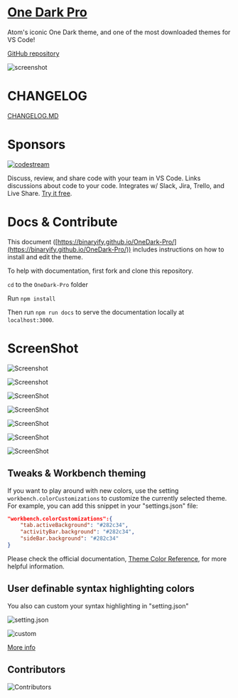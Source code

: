 # [One Dark Pro](https://marketplace.visualstudio.com/items?itemName=zhuangtongfa.Material-theme)

Atom's iconic One Dark theme, and one of the most downloaded themes for VS Code!

[GitHub repository](https://github.com/Binaryify/OneDark-Pro)


![screenshot](https://i.imgur.com/4xrtS6m.png)


# CHANGELOG

[CHANGELOG.MD](CHANGELOG.md)

# Sponsors
[![codestream](https://alt-images.codestream.com/codestream_logo_onedarkpro.png)](https://codestream.com/?utm_source=vscmarket&utm_medium=banner&utm_campaign=onedarkpro)  

Discuss, review, and share code with your team in VS Code. Links discussions about code to your code. Integrates w/ Slack, Jira, Trello, and Live Share.  [Try it free](https://codestream.com/?utm_source=vscmarket&utm_medium=banner&utm_campaign=onedarkpro).

# Docs & Contribute

This document
([https://binaryify.github.io/OneDark-Pro/](https://binaryify.github.io/OneDark-Pro/))
includes instructions on how to install and edit the theme.

To help with documentation, first fork and clone this repository.

`cd` to the `OneDark-Pro` folder

Run `npm install`

Then run
`npm run docs` to serve the documentation
locally at `localhost:3000`.

# ScreenShot

![Screenshot](https://ws3.sinaimg.cn/large/006tNbRwgy1fvwkr6i199j31kw16otat.jpg)

![Screenshot](https://ws2.sinaimg.cn/large/006tNbRwgy1fvwkrv2rorj31kw16odhw.jpg)

![ScreenShot](https://raw.githubusercontent.com/Binaryify/OneDark-Pro/master/static/screenshot1.png)

![ScreenShot](https://raw.githubusercontent.com/Binaryify/OneDark-Pro/master/static/php.png)

![ScreenShot](https://raw.githubusercontent.com/Binaryify/OneDark-Pro/master/static/screenshot2.png)

![ScreenShot](https://raw.githubusercontent.com/Binaryify/OneDark-Pro/master/static/js.png)

![ScreenShot](https://raw.githubusercontent.com/Binaryify/OneDark-Pro/master/static/cpp.png)

## Tweaks & Workbench theming

If you want to play around with new colors, use the setting
`workbench.colorCustomizations` to customize the currently selected theme. For
example, you can add this snippet in your "settings.json" file:

```json
"workbench.colorCustomizations":{
    "tab.activeBackground": "#282c34",
    "activityBar.background": "#282c34",
    "sideBar.background": "#282c34"
}
```

Please check the official documentation,
[Theme Color Reference](https://code.visualstudio.com/docs/getstarted/theme-color-reference),
for more helpful information.

## User definable syntax highlighting colors

You also can custom your syntax highlighting in "setting.json"

![setting.json](https://ws4.sinaimg.cn/large/006tNbRwgy1fvwjoqnbtgj31kw101whv.jpg)

![custom](https://ws3.sinaimg.cn/large/006tNbRwgy1fvwjpwnq7bj30qu14w3zr.jpg)

[More info](https://code.visualstudio.com/updates/v1_15#_user-definable-syntax-highlighting-colors)

## Contributors

![Contributors](https://opencollective.com/OneDark-Pro/contributors.svg?width=890)